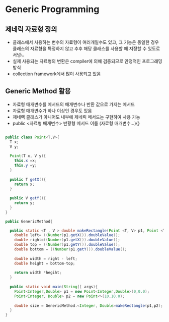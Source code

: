 # Generic Programming

## 제네릭 자료형 정의

- 클래스에서 사용하는 변수의 자료형이 여러개일수도 있고, 그 기능은 동일한 경우 클래스의 자료형을 특정하지 않고 추후 해당 클래스를 사용할 때 지정할 수 있도로 서넝ㄴ
- 실제 사용되는 자료형의 변환은 compiler에 의해 검증되므로 안정적인 프로그래밍 방식
- collection framework에서 많이 사용되고 있음


## Generic Method 활용
- 자료형 매개변수를 메서드의 매개변수나 반환 값으로 가지는 메서드
- 자료형 매개변수가 하나 이상인 경우도 있음
- 제네렉 클래스가 아니어도 내부에 제네릭 메서드는 구현하여 사용 가능
- public <자료형 매개변수> 반황형 메서드 이름 (자료형 매개변수...){}

```java

public class Point<T,V>{
  T x;
  V y;
  
  Point(T x, V y){
    this.x =x;
    this.y =y;
  }
  
  public T getX(){
    return x;
  }
  
  public V getY(){
    return y;
  }
}

public GenericMethod{

  public static <T , V > double makeRectangle(Point <T, V> p1, Point <T, V> p2){
    double left= ((Number)p1.getX()).doubleValue();
    double right=((Number)p1.getX()).doubleValue();
    double top = ((Number)p1.getY()).doubleValue();
    double bottom = ((Number)p1.getY()).doubleValue();
 
    double width = right - left;
    double height = bottom-top;
    
    return width *hegiht;
  }
  
  public static void main(String][ args){
    Point<Integer,Double> p1 = new Point<Integer,Double>(0,0.0);
    Point<Integer, Double> p2 = new Point<>(10,10.0);
    
    double size = GenericMethod.<Integer, Double>makeRectangle(p1,p2);
  }
}














